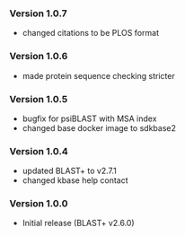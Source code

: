 ### Version 1.0.7
- changed citations to be PLOS format

### Version 1.0.6
- made protein sequence checking stricter

### Version 1.0.5
- bugfix for psiBLAST with MSA index
- changed base docker image to sdkbase2

### Version 1.0.4
- updated BLAST+ to v2.7.1
- changed kbase help contact

### Version 1.0.0
- Initial release (BLAST+ v2.6.0)
